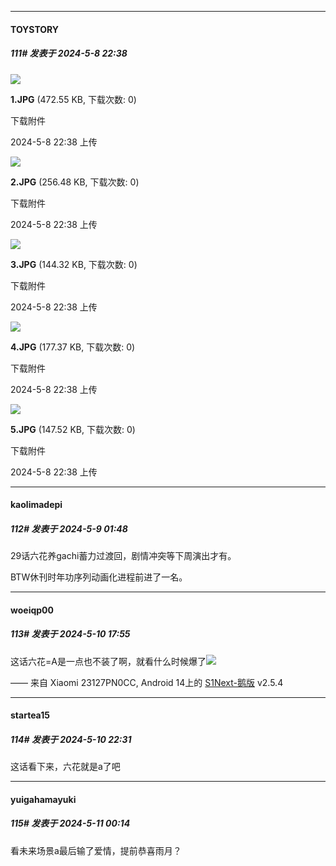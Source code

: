 ﻿
*****

####  TOYSTORY  
##### 111#       发表于 2024-5-8 22:38

<img src="https://img.saraba1st.com/forum/202405/08/223806weeeanlkyichpaxp.jpg" referrerpolicy="no-referrer">

<strong>1.JPG</strong> (472.55 KB, 下载次数: 0)

下载附件

2024-5-8 22:38 上传

<img src="https://img.saraba1st.com/forum/202405/08/223813l9g4n4p6969zozuj.jpg" referrerpolicy="no-referrer">

<strong>2.JPG</strong> (256.48 KB, 下载次数: 0)

下载附件

2024-5-8 22:38 上传

<img src="https://img.saraba1st.com/forum/202405/08/223820kdtsm8qqbe7qkbee.jpg" referrerpolicy="no-referrer">

<strong>3.JPG</strong> (144.32 KB, 下载次数: 0)

下载附件

2024-5-8 22:38 上传

<img src="https://img.saraba1st.com/forum/202405/08/223821easudut4hnqqoadt.jpg" referrerpolicy="no-referrer">

<strong>4.JPG</strong> (177.37 KB, 下载次数: 0)

下载附件

2024-5-8 22:38 上传

<img src="https://img.saraba1st.com/forum/202405/08/223828uesrdey5kpk4lle6.jpg" referrerpolicy="no-referrer">

<strong>5.JPG</strong> (147.52 KB, 下载次数: 0)

下载附件

2024-5-8 22:38 上传


*****

####  kaolimadepi  
##### 112#       发表于 2024-5-9 01:48

29话六花养gachi蓄力过渡回，剧情冲突等下周演出才有。

BTW休刊时年功序列动画化进程前进了一名。


*****

####  woeiqp00  
##### 113#       发表于 2024-5-10 17:55

这话六花=A是一点也不装了啊，就看什么时候爆了<img src="https://static.saraba1st.com/image/smiley/face2017/009.gif" referrerpolicy="no-referrer">

—— 来自 Xiaomi 23127PN0CC, Android 14上的 [S1Next-鹅版](https://github.com/ykrank/S1-Next/releases) v2.5.4


*****

####  startea15  
##### 114#       发表于 2024-5-10 22:31

这话看下来，六花就是a了吧


*****

####  yuigahamayuki  
##### 115#       发表于 2024-5-11 00:14

看未来场景a最后输了爱情，提前恭喜雨月？

